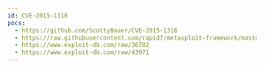 ```yaml
---
id: CVE-2015-1318
pocs:
  - https://github.com/ScottyBauer/CVE-2015-1318
  - https://raw.githubusercontent.com/rapid7/metasploit-framework/master/modules/exploits/linux/local/apport_abrt_chroot_priv_esc.rb
  - https://www.exploit-db.com/raw/36782
  - https://www.exploit-db.com/raw/43971
---
```


